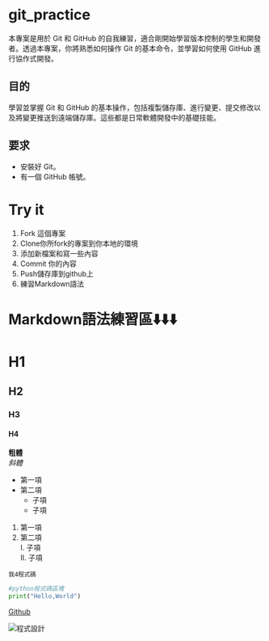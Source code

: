 # git_practice
本專案是用於 Git 和 GitHub 的自我練習，適合剛開始學習版本控制的學生和開發者。透過本專案，你將熟悉如何操作 Git 的基本命令，並學習如何使用 GitHub 進行協作式開發。

## 目的
學習並掌握 Git 和 GitHub 的基本操作，包括複製儲存庫、進行變更、提交修改以及將變更推送到遠端儲存庫。這些都是日常軟體開發中的基礎技能。

## 要求
- 安裝好 Git。
- 有一個 GitHub 帳號。

# Try it
1. Fork 這個專案
2. Clone你所fork的專案到你本地的環境
3. 添加新檔案和寫一些內容
4. Commit 你的內容
5. Push儲存庫到github上
6. 練習Markdown語法

# Markdown語法練習區⬇️⬇️⬇️

# H1  
## H2  
### H3  
#### H4     
**粗體**  
*斜體*  

- 第一項  
- 第二項  
  * 子項  
  * 子項  

1. 第一項  
2. 第二項  
  I. 子項  
  II. 子項  


`我4程式碼`

```python
#python程式碼區塊
print("Hello,World")
```

[Github](https.github.com)

![程式設計](https://titangene.github.io/images/cover/flutter.jpg)








